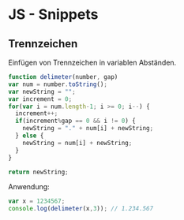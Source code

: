 # JS - Snippets

## Trennzeichen

Einfügen von Trennzeichen in variablen Abständen.

```JavaScript
function delimeter(number, gap)
var num = number.toString();
var newString = "";
var increment = 0;
for(var i = num.length-1; i >= 0; i--) {
  increment++;
  if(increment%gap == 0 && i != 0) {
  	newString = "." + num[i] + newString;
  } else {
  	newString = num[i] + newString;
  }
}

return newString;
```

Anwendung:

```JavaScript
var x = 1234567;
console.log(delimeter(x,3)); // 1.234.567
```
